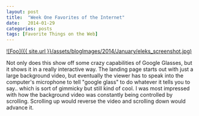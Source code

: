 ```yaml
---
layout: post
title:  "Week One Favorites of the Internet"
date:   2014-01-29
categories: posts
tags: [Favorite Things on the Web]
---
```


<a target="_blank" href="https://glass.eleks.com/" rel="glass.eleks.com/">![Foo]({{ site.url }}/assets/blogImages/2014/January/eleks_screenshot.jpg)</a>

Not only does this show off some crazy capabilities of Google Glasses, but it shows it in a really interactive way. The landing page starts out with just a large background video, but eventually the viewer has to speak into the computer's microphone to tell "google glass" to do whatever it tells you to say.. which is sort of gimmicky but still kind of cool. I was most impressed with how the background video was constantly being controlled by scrolling. Scrolling up would reverse the video and scrolling down would advance it.  